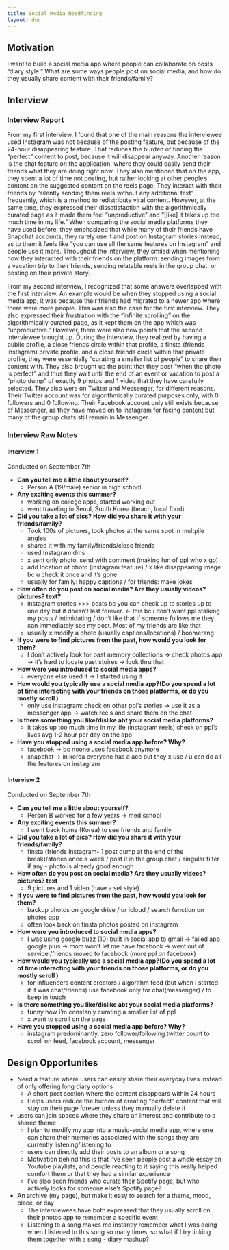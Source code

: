 ```yaml
---
title: Social Media Needfinding
layout: doc
---
```


## Motivation

I want to build a social media app where people can collaborate on posts “diary style.” What are some ways people post on social media, and how do they usually share content with their friends/family?

## Interview 

### Interview Report

From my first interview, I found that one of the main reasons the interviewee used Instagram was not because of the posting feature, but because of the 24-hour disappearing feature. That reduces the burden of finding the “perfect” content to post, because it will disappear anyway. Another reason is the chat feature on the application, where they could easily send their friends what they are doing right now. They also mentioned that on the app, they spent a lot of time not posting, but rather looking at other people’s content on the suggested content on the reels page. They interact with their friends by “silently sending them reels without any additional text” frequently, which is a method to redistribute viral content. However, at the same time, they expressed their dissatisfaction with the algorithmically curated page as it made them feel “unproductive” and “[like] it takes up too much time in my life.” When comparing the social media platforms they have used before, they emphasized that while many of their friends have Snapchat accounts, they rarely use it and post on Instagram stories instead, as to them it feels like “you can use all the same features on Instagram” and people use it more. Throughout the interview, they smiled when mentioning how they interacted with their friends on the platform: sending images from a vacation trip to their friends, sending relatable reels in the group chat, or posting on their private story.

From my second interview, I recognized that some answers overlapped with the first interview. An example would be when they stopped using a social media app, it was because their friends had migrated to a newer app where there were more people. This was also the case for the first interview. They also expressed their frustration with the “infinite scrolling” on the algorithmically curated page, as it kept them on the app which was “unproductive.” However, there were also new points that the second interviewee brought up. During the interview, they realized by having a public profile, a close friends circle within that profile, a finsta (friends Instagram) private profile, and a close friends circle within that private profile, they were essentially “curating a smaller list of people” to share their content with. They also brought up the point that they post “when the photo is perfect” and thus they wait until the end of an event or vacation to post a “photo dump” of exactly 9 photos and 1 video that they have carefully selected. They also were on Twitter and Messenger, for different reasons. Their Twitter account was for algorithmically curated purposes only, with 0 followers and 0 following. Their Facebook account only still exists because of Messenger, as they have moved on to Instagram for facing content but many of the group chats still remain in Messenger. 

### Interview Raw Notes

#### Interview 1

Conducted on September 7th

- **Can you tell me a little about yourself?**
    - Person A (19/male) senior in high school
- **Any exciting events this summer?**
    - working on college apps, started working out
    - went traveling in Seoul, South Korea (beach, local food)
- **Did you take a lot of pics? How did you share it with your friends/family?**
    - Took 100s of pictures, took photos at the same spot  in multpile angles
    - shared it with my family/friends/close friends
    - used Instagram dms
    - x sent only photo, send with comment (making fun of ppl who x go)
    - add location of photo (instagram feature) / x like disappearing image bc u check it once and it’s gone
    - usually for family: happy captions  / for friends: make jokes
- **How often do you post on social media? Are they usually videos? pictures? text?**
    - instagram stories >>> posts bc you can check up to stories up to one day but it doesn’t last forever. <- this bc i don’t want ppl stalking my posts / intimidating / don’t like that if someone follows me they can immediately see my post. Most of my friends are like that
    - usually x modify a photo (usually captions/locations) / boomerang
- **If you were to find pictures from the past, how would you look for them?**
    - I don’t actively look for past memory collections -> check photos app -> it’s hard to locate past stoires -> look thru that
- **How were you introduced to social media apps?**
    - everyone else used it -> I started using it
- **How would you typically use a social media app?(Do you spend a lot of time interacting with your friends on those platforms, or do you mostly scroll )**
    - only use instagram: check on other ppl’s stories -> use it as a messenger app -> watch reels and share them on the chat
- **Is there something you like/dislike abt your social media platforms?**
    - it takes up too much time in my life (instagram reels) check on ppl’s lives
    avg 1-2 hour per day on the app
- **Have you stopped using a social media app before? Why?**
    - facebook -> bc noone uses facebook anymore
    - snapchat -> in korea everyone has a acc but they x use / u can do all the features on instagram

#### Interview 2

Conducted on September 7th

- **Can you tell me a little about yourself?**
    - Person B worked for a few years → med school
- **Any exciting events this summer?**
    - I went back home (Korea) to see friends and family
- **Did you take a lot of pics? How did you share it with your friends/family?**
    - finsta (friends instagram- 1 post dump at the end of the break)/stories once a week / post it in the group chat / singular filter if any - photo is alraedy good enough
- **How often do you post on social media? Are they usually videos? pictures? text**
    - 9 pictures and 1 video (have a set style)
- **If you were to find pictures from the past, how would you look for them?**
    - backup photos on google drive / or icloud / search function on photos app
    - often look back on finsta photos posted on instagram
- **How were you introduced to social media apps?**
    - I was using google buzz (10) built in social app to gmail -> failed app google plus -> mom won’t let me have facebook -> went out of service /friends moved to facebook  (more ppl on facebook)
- **How would you typically use a social media app?(Do you spend a lot of time interacting with your friends on those platforms, or do you mostly scroll )**
    - for influencers content creators / algorithm feed (but when i started it it was chat/friends) use facebook only for chat(messenger) / to keep in touch
- **Is there something you like/dislike abt your social media platforms?**
    - funny how i’m constanly curating a smaller list of ppl
    - x want to scroll on the page
- **Have you stopped using a social media app before? Why?**
    - instagram predominantly, zero follower/following twitter count to scroll on feed, facebook account, messenger

## Design Opportunites

- Need a feature where users can easily share their everyday lives instead of only offering long diary options
    - A short post section where the content disappears within 24 hours
    - Helps users reduce the burden of creating “perfect” content that will stay on their page forever unless they manually delete it
- users can join spaces where they share an interest and contribute to a shared theme
    - I plan to modify my app into a music-social media app, where one can share their memories associated with the songs they are currently listening/listening to
    - users can directly add their posts to an album or a song
    - Motivation behind this is that I’ve seen people post a whole essay on Youtube playlists, and people reacting to it saying this really helped comfort them or that they had a similar experience
    - I’ve also seen friends who curate their Spotify page, but who actively looks for someone else’s Spotify page?
- An archive  (my page), but make it easy to search for a theme, mood, place, or day
    - The interviewees  have both expressed that they usually scroll on their photos app to remember a specific event
    - Listening to a song makes me instantly remember what I was doing when I listened to this song so many times, so what if I try linking them together with a song - diary mashup?
